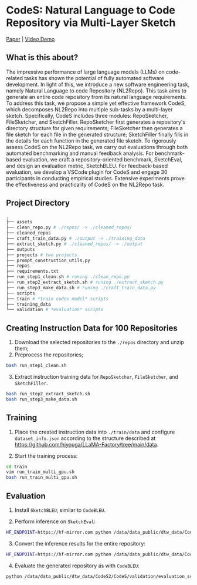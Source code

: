 # CodeS: Natural Language to Code Repository via Multi-Layer Sketch

[Paper](https://arxiv.org/pdf/2403.16443.pdf) | [Video Demo](./assets/codes_demo.mp4)

## What is this about?
The impressive performance of large language models (LLMs) on code-related tasks has shown the potential of fully automated software development. In light of this, we introduce a new software engineering task, namely Natural Language to code Repository (NL2Repo). This task aims to generate an entire code repository from its natural language requirements. To address this task, we propose a simple yet effective framework CodeS, which decomposes NL2Repo into multiple sub-tasks by a multi-layer sketch. Specifically, CodeS includes three modules: RepoSketcher, FileSketcher, and SketchFiller. RepoSketcher first generates a repository's directory structure for given requirements; FileSketcher then generates a file sketch for each file in the generated structure; SketchFiller finally fills in the details for each function in the generated file sketch. To rigorously assess CodeS on the NL2Repo task, we carry out evaluations through both automated benchmarking and manual feedback analysis. For benchmark-based evaluation, we craft a repository-oriented benchmark, SketchEval, and design an evaluation metric, SketchBLEU. For feedback-based evaluation, we develop a VSCode plugin for CodeS and engage 30 participants in conducting empirical studies. Extensive experiments prove the effectiveness and practicality of CodeS on the NL2Repo task.

## Project Directory

```python
.
├── assets
├── clean_repo.py # ./repos/ -> ./cleaned_repos/
├── cleaned_repos
├── craft_train_data.py # ./output -> ./training_data
├── extract_sketch.py # ./cleaned_repos/ -> ./output
├── outputs
├── projects # two projects
├── prompt_construction_utils.py
├── repos
├── requirements.txt
├── run_step1_clean.sh # runing ./clean_repo.py
├── run_step2_extract_sketch.sh # runing ./extract_sketch.py
├── run_step3_make_data.sh # runing ./craft_train_data.py
├── scripts
├── train # *train codes model* scripts
├── training_data
└── validation # *evaluation* scripts
```

## Creating Instruction Data for 100 Repositories

1. Download the selected repositories to the `./repos` directory and unzip them;
2. Preprocess the repositories;
```bash
bash run_step1_clean.sh
```
3. Extract instruction training data for `RepoSketcher`, `FileSketcher`, and `SketchFiller`.
```bash
bash run_step2_extract_sketch.sh
bash run_step3_make_data.sh
```

## Training

1. Place the created instruction data into `./train/data` and configure `dataset_info.json` according to the structure described at https://github.com/hiyouga/LLaMA-Factory/tree/main/data.

2. Start the training process:

```bash
cd train
vim run_train_multi_gpu.sh
bash run_train_multi_gpu.sh
```

## Evaluation

1. Install `SketchBLEU`, similar to `CodeBLEU`.

2. Perform inference on `SketchEval`:
```bash
HF_ENDPOINT=https://hf-mirror.com python /data/data_public/dtw_data/CodeS2/CodeS/validation/evaluation_scripts/from_scratch_inference.py
```

3. Convert the inference results for the entire repository:
```bash
HF_ENDPOINT=https://hf-mirror.com python /data/data_public/dtw_data/CodeS2/CodeS/validation/evaluation_scripts/transfer_output_to_repo.py
```

4. Evaluate the generated repository as with `CodeBLEU`:

```bash
python /data/data_public/dtw_data/CodeS2/CodeS/validation/evaluation_scripts/batch_eval/batch_get_metric.py --output_dir /data/data_public/dtw_data/CodeS2/CodeS/validation/evaluation_results/transferred_repos-v1 --valid_dir /data/data_public/dtw_data/CodeS2/CodeS/validation/cleaned_repos
```
